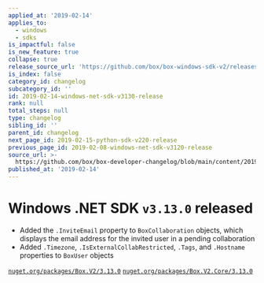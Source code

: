 ```yaml
---
applied_at: '2019-02-14'
applies_to:
  - windows
  - sdks
is_impactful: false
is_new_feature: true
collapse: true
release_source_url: 'https://github.com/box/box-windows-sdk-v2/releases/tag/v3.13.0'
is_index: false
category_id: changelog
subcategory_id: ''
id: 2019-02-14-windows-net-sdk-v3130-release
rank: null
total_steps: null
type: changelog
sibling_id: ''
parent_id: changelog
next_page_id: 2019-02-15-python-sdk-v220-release
previous_page_id: 2019-02-08-windows-net-sdk-v3120-release
source_url: >-
  https://github.com/box/box-developer-changelog/blob/main/content/2019/02-14-windows-net-sdk-v3130-release.md
published_at: '2019-02-14'
---
```

# Windows .NET SDK `v3.13.0` released

* Added the `.InviteEmail` property to `BoxCollaboration` objects, which displays the email address for the invited
  user in a pending collaboration
* Added `.Timezone`, `.IsExternalCollabRestricted`, `.Tags`, and `.Hostname` properties to `BoxUser` objects

[`nuget.org/packages/Box.V2/3.13.0`](https://www.nuget.org/packages/Box.V2/3.13.0)
[`nuget.org/packages/Box.V2.Core/3.13.0`](https://www.nuget.org/packages/Box.V2.Core/3.13.0)
